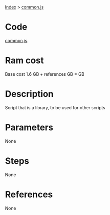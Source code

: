 [Index](./index.md) > [common.js](./common.md)

# Code
[common.js](/scripts/common.js)

# Ram cost
Base cost 1.6 GB + references  GB =  GB

# Description
Script that is a library, to be used for other scripts

# Parameters
None

# Steps
None

# References
None
